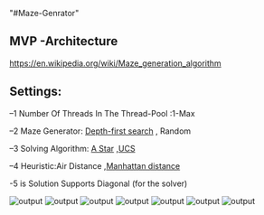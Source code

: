 "#Maze-Genrator" 
## MVP -Architecture   
https://en.wikipedia.org/wiki/Maze_generation_algorithm


## Settings:
 –1 Number Of Threads In The Thread-Pool :1-Max
 
 –2 Maze Generator:  [Depth-first search](https://en.wikipedia.org/wiki/Maze_generation_algorithm#Depth-first_search) , Random
 
 –3 Solving Algorithm: [A Star](https://en.wikipedia.org/wiki/A*_search_algorithm) ,[UCS](https://en.wikipedia.org/wiki/Dijkstra%27s_algorithm)
 
 –4 Heuristic:Air Distance ,[Manhattan distance](https://en.wiktionary.org/wiki/Manhattan_distance)

 -5 is Solution Supports Diagonal (for the solver)
 
 
![output](https://github.com/naor2205/Maze-Genrator/blob/master/MVP.PNG)
![output](https://github.com/naor2205/Maze-Genrator/blob/master/1.PNG)
![output](https://github.com/naor2205/Maze-Genrator/blob/master/6.png)
![output](https://github.com/naor2205/Maze-Genrator/blob/master/2.PNG)
![output](https://github.com/naor2205/Maze-Genrator/blob/master/3.PNG)
![output](https://github.com/naor2205/Maze-Genrator/blob/master/4.PNG)
![output](https://github.com/naor2205/Maze-Genrator/blob/master/5.PNG)

